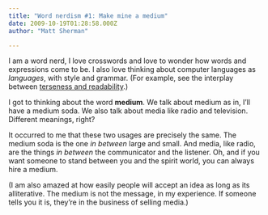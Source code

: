 ```yaml
---
title: "Word nerdism #1: Make mine a medium"
date: 2009-10-19T01:28:58.000Z
author: "Matt Sherman"

---
```


I am a word nerd, I love crosswords and love to wonder how words and expressions come to be. I also love thinking about computer languages as _languages_, with style and grammar. (For example, see the interplay between [terseness and readability](http://www.paulgraham.com/popular.html).)

I got to thinking about the word **medium**. We talk about medium as in, I’ll have a medium soda. We also talk about media like radio and television. Different meanings, right?

It occurred to me that these two usages are precisely the same. The medium soda is the one _in between_ large and small. And media, like radio, are the things _in between_ the communicator and the listener. Oh, and if you want someone to stand between you and the spirit world, you can always hire a medium.

(I am also amazed at how easily people will accept an idea as long as its alliterative. The medium is not the message, in my experience. If someone tells you it is, they’re in the business of selling media.)
